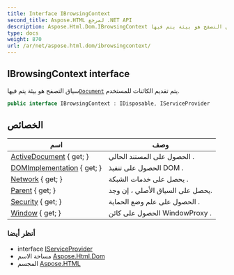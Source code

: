 ```yaml
---
title: Interface IBrowsingContext
second_title: Aspose.HTML لمرجع .NET API
description: Aspose.Html.Dom.IBrowsingContext واجهه المستخدم. سياق التصفح هو بيئة يتم فيهاDocument يتم تقديم الكائنات للمستخدم.
type: docs
weight: 870
url: /ar/net/aspose.html.dom/ibrowsingcontext/
---
```

## IBrowsingContext interface

سياق التصفح هو بيئة يتم فيها[`Document`](../document/) يتم تقديم الكائنات للمستخدم.

```csharp
public interface IBrowsingContext : IDisposable, IServiceProvider
```

## الخصائص

| اسم | وصف |
| --- | --- |
| [ActiveDocument](../../aspose.html.dom/ibrowsingcontext/activedocument/) { get; } | الحصول على المستند الحالي . |
| [DOMImplementation](../../aspose.html.dom/ibrowsingcontext/domimplementation/) { get; } | الحصول على تنفيذ DOM . |
| [Network](../../aspose.html.dom/ibrowsingcontext/network/) { get; } | يحصل على خدمات الشبكة . |
| [Parent](../../aspose.html.dom/ibrowsingcontext/parent/) { get; } | يحصل على السياق الأصلي ، إن وجد. |
| [Security](../../aspose.html.dom/ibrowsingcontext/security/) { get; } | الحصول على علم وضع الحماية . |
| [Window](../../aspose.html.dom/ibrowsingcontext/window/) { get; } | الحصول على كائن WindowProxy . |

### أنظر أيضا

* interface [IServiceProvider](../../aspose.html.services/iserviceprovider/)
* مساحة الاسم [Aspose.Html.Dom](../../aspose.html.dom/)
* المجسم [Aspose.HTML](../../)


